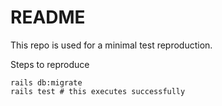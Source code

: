 # README

This repo is used for a minimal test reproduction.

Steps to reproduce

```
rails db:migrate
rails test # this executes successfully
```